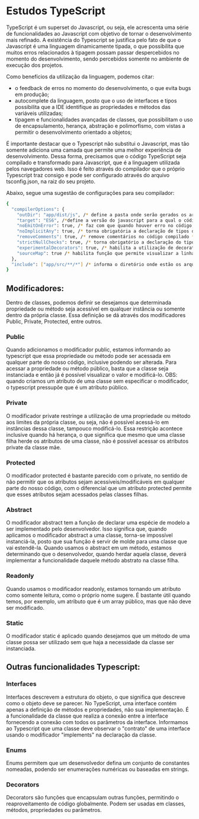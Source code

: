 # Estudos TypeScript

TypeScript é um superset do Javascript, ou seja, ele acrescenta uma série de funcionalidades ao Javascript com objetivo de tornar o desenvolvimento mais refinado. A existência do Typescript se justifica pelo fato de que o Javascript é uma linguagem dinamicamente tipada, o que possibilita que muitos erros relacionados à tipagem possam passar despercebidos no momento do desenvolvimento, sendo percebidos somente no ambiente de execução dos projetos.

Como benefícios da utilização da linguagem, podemos citar: 
* o feedback de erros no momento do desenvolvimento, o que evita bugs em produção; 
* autocomplete da linguagem, posto que o uso de interfaces e tipos possibilita que a IDE identifique as propriedades e métodos das variáveis utilizadas; 
* tipagem e funcionalidades avançadas de classes, que possibilitam o uso de encapsulamento, herança, abstração e polimorfismo, com vistas a permitir o desenvolvimento orientado a objetos;

É importante destacar que o Typescript não substitui o Javascript, mas tão somente adiciona uma camada que permite uma melhor experiência de desenvolvimento. Dessa forma, precisamos que o código TypeScript seja compilado e transformado para Javascript, que é a linguagem utilizada pelos navegadores web. Isso é feito através do compilador que o próprio Typescript traz consigo e pode ser configurado através do arquivo tsconfig.json, na raiz do seu projeto.

Abaixo, segue uma sugestão de configurações para seu compilador:

```bash
{
  "compilerOptions": {
    "outDir": "app/dist/js", /* define a pasta onde serão gerados os arquivos javascript */
    "target": "ES6", /*define a versão do javascript para a qual o código será compilado */
    "noEmitOnError": true, /* faz com que quando houver erro no código, não haja a compilação do código para javascript */
    "noImplicitAny": true, /* torna obrigatória a declaração de tipos de variáveis e métodos */
    "removeComments": true, /* remove comentários no código compilado */
    "strictNullChecks": true, /* torna obrigatório a declaração do tipo null quando for possível esse retorno */
    "experimentalDecorators": true, /* habilita a utilização de decorators */
    "sourceMap": true /* habilita função que permite visualizar a linha de código onde ocorreu o erro no arquivo typescript */
  },
  "include": ["app/src/**/*"] /* informa o diretório onde estão os arquivos typescript que devem ser compilados */
}

```

## Modificadores:

Dentro de classes, podemos definir se desejamos que determinada propriedade ou método seja acessível em qualquer instância ou somente dentro da própria classe. Essa definição se dá através dos modificadores Public, Private, Protected, entre outros. 

### Public
Quando adicionamos o modificador public, estamos informando ao typescript que essa propriedade ou método pode ser acessada em qualquer parte do nosso código, inclusive podendo ser alterada. Para acessar a propriedade ou método público, basta que a classe seja instanciada e então já é possível visualizar o valor e modificá-lo. OBS: quando criamos um atributo de uma classe sem especificar o modificador, o typescript pressupõe que é um atributo público.
 
### Private 
O modificador private restringe a utilização de uma propriedade ou método aos limites da própria classe, ou seja, não é possível acessá-lo em instâncias dessa classe, tampouco modificá-lo. Essa restrição acontece inclusive quando há herança, o que significa que mesmo que uma classe filha herde os atributos de uma classe, não é possível acessar os atributos private da classe mãe.

### Protected

O modificador protected é bastante parecido com o private, no sentido de não permitir que os atributos sejam acessíveis/modificáveis em qualquer parte do nosso código, com o diferencial que um atributo protected permite que esses atributos sejam acessados pelas classes filhas.

### Abstract
O modificador abstract tem a função de declarar uma espécie de modelo a ser implementado pelo desenvolvedor. Isso significa que, quando aplicamos o modificador abstract a uma classe, torna-se impossível instanciá-la, posto que sua função é servir de molde para uma classe que vai estendê-la. 
Quando usamos o abstract em um método, estamos determinando que o desenvolvedor, quando herdar aquela classe, deverá implementar a funcionalidade daquele método abstrato na classe filha.

### Readonly
Quando usamos o modificador readonly, estamos tornando um atributo como somente leitura, como o próprio nome sugere. É bastante útil quando temos, por exemplo, um atributo que é um array público, mas que não deve ser modificado.


### Static
O modificador static é aplicado quando desejamos que um método de uma classe possa ser utilizado sem que haja a necessidade da classe ser instanciada.

## Outras funcionalidades Typescript:

### Interfaces
Interfaces descrevem a estrutura do objeto, o que significa que descreve como o objeto deve se parecer. No TypeScript, uma interface contém apenas a definição de métodos e propriedades, não sua implementação. É a funcionalidade da classe que realiza a conexão entre a interface fornecendo a conexão com todos os parâmetros da interface. Informamos ao Typescript que uma classe deve observar o "contrato" de uma interface usando o modificador "implements" na declaração da classe.

### Enums
Enums permitem que um desenvolvedor defina um conjunto de constantes nomeadas, podendo ser enumerações numéricas ou baseadas em strings.

### Decorators
Decorators são funções que encapsulam outras funções, permitindo o reaproveitamento de código globalmente. Podem ser usadas em classes, métodos, propriedades ou parâmetros.


